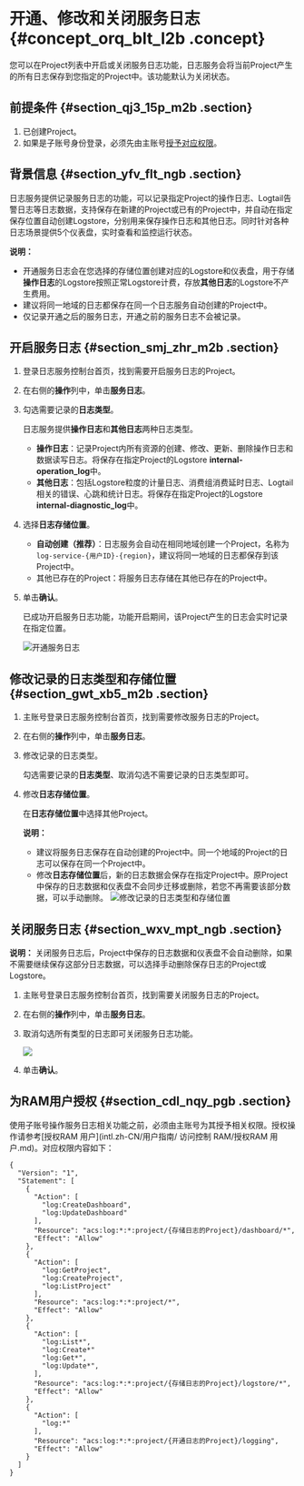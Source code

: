 # 开通、修改和关闭服务日志 {#concept_orq_blt_l2b .concept}

您可以在Project列表中开启或关闭服务日志功能，日志服务会将当前Project产生的所有日志保存到您指定的Project中。该功能默认为关闭状态。

## 前提条件 {#section_qj3_15p_m2b .section}

1.  已创建Project。
2.  如果是子账号身份登录，必须先由主账号[授予对应权限](#)。

## 背景信息 {#section_yfv_flt_ngb .section}

日志服务提供记录服务日志的功能，可以记录指定Project的操作日志、Logtail告警日志等日志数据，支持保存在新建的Project或已有的Project中，并自动在指定保存位置自动创建Logstore，分别用来保存操作日志和其他日志。同时针对各种日志场景提供5个仪表盘，实时查看和监控运行状态。

**说明：** 

-   开通服务日志会在您选择的存储位置创建对应的Logstore和仪表盘，用于存储**操作日志**的Logstore按照正常Logstore计费，存放**其他日志**的Logstore不产生费用。
-   建议将同一地域的日志都保存在同一个日志服务自动创建的Project中。
-   仅记录开通之后的服务日志，开通之前的服务日志不会被记录。

## 开启服务日志 {#section_smj_zhr_m2b .section}

1.  登录日志服务控制台首页，找到需要开启服务日志的Project。
2.  在右侧的**操作**列中，单击**服务日志**。
3.  勾选需要记录的**日志类型**。

    日志服务提供**操作日志**和**其他日志**两种日志类型。

    -   **操作日志**：记录Project内所有资源的创建、修改、更新、删除操作日志和数据读写日志。将保存在指定Project的Logstore **internal-operation\_log**中。
    -   **其他日志**：包括Logstore粒度的计量日志、消费组消费延时日志、Logtail相关的错误、心跳和统计日志。将保存在指定Project的Logstore **internal-diagnostic\_log**中。
4.  选择**日志存储位置**。

    -   **自动创建（推荐）**：日志服务会自动在相同地域创建一个Project，名称为`log-service-{用户ID}-{region}`，建议将同一地域的日志都保存到该Project中。
    -   其他已存在的Project：将服务日志存储在其他已存在的Project中。
5.  单击**确认**。

    已成功开启服务日志功能，功能开启期间，该Project产生的日志会实时记录在指定位置。

    ![](images/7234_zh-CN.png "开通服务日志")


## 修改记录的日志类型和存储位置 {#section_gwt_xb5_m2b .section}

1.  主账号登录日志服务控制台首页，找到需要修改服务日志的Project。
2.  在右侧的**操作**列中，单击**服务日志**。
3.  修改记录的日志类型。

    勾选需要记录的**日志类型**、取消勾选不需要记录的日志类型即可。

4.  修改**日志存储位置**。

    在**日志存储位置**中选择其他Project。

    **说明：** 

    -   建议将服务日志保存在自动创建的Project中。同一个地域的Project的日志可以保存在同一个Project中。
    -   修改**日志存储位置**后，新的日志数据会保存在指定Project中。原Project中保存的日志数据和仪表盘不会同步迁移或删除，若您不再需要该部分数据，可以手动删除。
    ![](images/7235_zh-CN.png "修改记录的日志类型和存储位置")


## 关闭服务日志 {#section_wxv_mpt_ngb .section}

**说明：** 关闭服务日志后，Project中保存的日志数据和仪表盘不会自动删除，如果不需要继续保存这部分日志数据，可以选择手动删除保存日志的Project或Logstore。

1.  主账号登录日志服务控制台首页，找到需要关闭服务日志的Project。
2.  在右侧的**操作**列中，单击**服务日志**。
3.  取消勾选所有类型的日志即可关闭服务日志功能。

    ![](http://static-aliyun-doc.oss-cn-hangzhou.aliyuncs.com/assets/img/15869/155299481410092_zh-CN.png)

4.  单击**确认**。

## 为RAM用户授权 {#section_cdl_nqy_pgb .section}

使用子账号操作服务日志相关功能之前，必须由主账号为其授予相关权限。授权操作请参考[授权RAM 用户](intl.zh-CN/用户指南/         访问控制 RAM/授权RAM 用户.md)。对应权限内容如下：

```
{
  "Version": "1",
  "Statement": [
    {
      "Action": [
        "log:CreateDashboard",
        "log:UpdateDashboard"
      ],
      "Resource": "acs:log:*:*:project/{存储日志的Project}/dashboard/*",
      "Effect": "Allow"
    },
    {
      "Action": [
        "log:GetProject",
        "log:CreateProject",
        "log:ListProject"
      ],
      "Resource": "acs:log:*:*:project/*",
      "Effect": "Allow"
    },
    {
      "Action": [
        "log:List*",
        "log:Create*"
        "log:Get*",
        "log:Update*",
      ],
      "Resource": "acs:log:*:*:project/{存储日志的Project}/logstore/*",
      "Effect": "Allow"
    },
    {
      "Action": [
        "log:*"
      ],
      "Resource": "acs:log:*:*:project/{开通日志的Project}/logging",
      "Effect": "Allow"
    }
  ]
}
```

